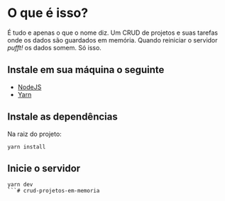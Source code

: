 # O que é isso?
É tudo e apenas o que o nome diz.
Um CRUD de projetos e suas tarefas onde os dados são guardados em memória. Quando reiniciar o servidor _pufft!_ os dados somem. Só isso.

## Instale em sua máquina o seguinte

 - [NodeJS](https://nodejs.org/en/download/)
 - [Yarn](https://yarnpkg.com/pt-BR/docs/install)

## Instale as dependências

Na raiz do projeto:
```
yarn install
```

## Inicie o servidor

```
yarn dev
```# crud-projetos-em-memoria
